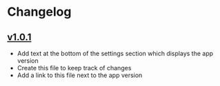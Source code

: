 # Changelog

## [v1.0.1](https://github.com/Toffee1347/sierpinski-triangle-drawer/tree/v1.0.1)
- Add text at the bottom of the settings section which displays the app version
- Create this file to keep track of changes
- Add a link to this file next to the app version
